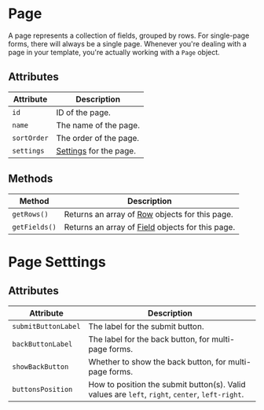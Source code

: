 # Page

A page represents a collection of fields, grouped by rows. For single-page forms, there will always be a single page. Whenever you're dealing with a page in your template, you're actually working with a `Page` object.

## Attributes

Attribute | Description
--- | ---
`id` | ID of the page.
`name` | The name of the page.
`sortOrder` | The order of the page.
`settings` | [Settings](#page-settings) for the page.


## Methods

Method | Description
--- | ---
`getRows()` | Returns an array of [Row]() objects for this page.
`getFields()` | Returns an array of [Field]() objects for this page.


# Page Setttings

## Attributes

Attribute | Description
--- | ---
`submitButtonLabel` | The label for the submit button.
`backButtonLabel` | The label for the back button, for multi-page forms.
`showBackButton` | Whether to show the back button, for multi-page forms.
`buttonsPosition` | How to position the submit button(s). Valid values are `left`, `right`, `center`, `left-right`.